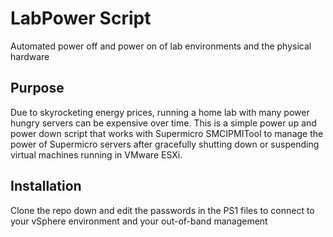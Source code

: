 # LabPower Script
Automated power off and power on of lab environments and the physical hardware

## Purpose

Due to skyrocketing energy prices, running a home lab with many power hungry servers can be expensive over time. This is a simple power up and power down script that works with Supermicro SMCIPMITool to manage the power of Supermicro servers after gracefully shutting down or suspending virtual machines running in VMware ESXi. 

## Installation

Clone the repo down and edit the passwords in the PS1 files to connect to your vSphere environment and your out-of-band management
